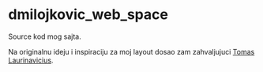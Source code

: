 <!--
@Author: Dušan Milojković <dmilojkovic76>
@Date:   2016-11-05T22:36:16+01:00
@Email:  dmilojkovic76@gmail.com
@Project: Dusan Milojkovic WEB Space
@Last modified by:   dmilojkovic76
@Last modified time: 2016-11-06T18:32:33+01:00
@License: Copyright © 2016, Dušan Milojković. All rights reserved.
-->



# dmilojkovic_web_space
Source kod mog sajta.


Na originalnu ideju i inspiraciju za moj layout dosao zam zahvaljujuci [Tomas Laurinavicius](http://tomaslau.com/).

